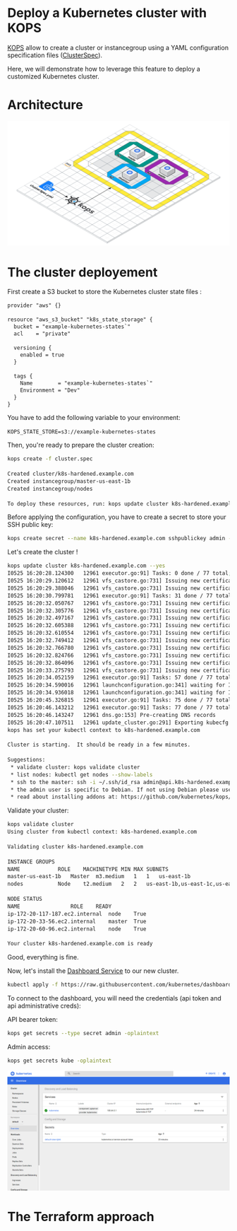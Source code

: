 # Deploy a Kubernetes cluster with KOPS

[KOPS](https://github.com/kubernetes/kops) allow to create  a cluster or instancegroup using a YAML configuration specification files ([ClusterSpec](https://godoc.org/k8s.io/kops/pkg/apis/kops#ClusterSpec)).

Here, we will demonstrate how to leverage this feature to deploy a customized Kubernetes cluster.

# Architecture

![architecture.png](https://raw.githubusercontent.com/julienlevasseur/playground/master/kubernetes/deploy_a_k8s_cluster_with_kops/assets/images/architecture.png)

# The cluster deployement

First create a S3 bucket to store the Kubernetes cluster state files :

```hcl
provider "aws" {}

resource "aws_s3_bucket" "k8s_state_storage" {
  bucket = "example-kubernetes-states`"
  acl    = "private"

  versioning {
    enabled = true
  }

  tags {
    Name        = "example-kubernetes-states`"
    Environment = "Dev"
  }
}
```

You have to add the following variable to your environment:

`KOPS_STATE_STORE=s3://example-kubernetes-states`

Then, you're ready to prepare the cluster creation:

```bash
kops create -f cluster.spec 

Created cluster/k8s-hardened.example.com
Created instancegroup/master-us-east-1b
Created instancegroup/nodes

To deploy these resources, run: kops update cluster k8s-hardened.example.com --yes
```

Before applying the configuration, you have to create a secret to store your SSH public key:

```bash
kops create secret --name k8s-hardened.example.com sshpublickey admin -i ~/.ssh/id_rsa.pub
```

Let's create the cluster !

```bash
kops update cluster k8s-hardened.example.com --yes
I0525 16:20:28.124300   12961 executor.go:91] Tasks: 0 done / 77 total; 31 can run
I0525 16:20:29.120612   12961 vfs_castore.go:731] Issuing new certificate: "ca"
I0525 16:20:29.388046   12961 vfs_castore.go:731] Issuing new certificate: "apiserver-aggregator-ca"
I0525 16:20:30.799781   12961 executor.go:91] Tasks: 31 done / 77 total; 26 can run
I0525 16:20:32.050767   12961 vfs_castore.go:731] Issuing new certificate: "apiserver-proxy-client"
I0525 16:20:32.305776   12961 vfs_castore.go:731] Issuing new certificate: "kube-controller-manager"
I0525 16:20:32.497167   12961 vfs_castore.go:731] Issuing new certificate: "kube-proxy"
I0525 16:20:32.605388   12961 vfs_castore.go:731] Issuing new certificate: "kops"
I0525 16:20:32.610554   12961 vfs_castore.go:731] Issuing new certificate: "kube-scheduler"
I0525 16:20:32.749412   12961 vfs_castore.go:731] Issuing new certificate: "apiserver-aggregator"
I0525 16:20:32.766780   12961 vfs_castore.go:731] Issuing new certificate: "kubelet"
I0525 16:20:32.824766   12961 vfs_castore.go:731] Issuing new certificate: "kubelet-api"
I0525 16:20:32.864096   12961 vfs_castore.go:731] Issuing new certificate: "master"
I0525 16:20:33.275793   12961 vfs_castore.go:731] Issuing new certificate: "kubecfg"
I0525 16:20:34.052159   12961 executor.go:91] Tasks: 57 done / 77 total; 18 can run
I0525 16:20:34.590016   12961 launchconfiguration.go:341] waiting for IAM instance profile "nodes.k8s-hardened.example.com" to be ready
I0525 16:20:34.936018   12961 launchconfiguration.go:341] waiting for IAM instance profile "masters.k8s-hardened.example.com" to be ready
I0525 16:20:45.326815   12961 executor.go:91] Tasks: 75 done / 77 total; 2 can run
I0525 16:20:46.143212   12961 executor.go:91] Tasks: 77 done / 77 total; 0 can run
I0525 16:20:46.143247   12961 dns.go:153] Pre-creating DNS records
I0525 16:20:47.107511   12961 update_cluster.go:291] Exporting kubecfg for cluster
kops has set your kubectl context to k8s-hardened.example.com

Cluster is starting.  It should be ready in a few minutes.

Suggestions:
 * validate cluster: kops validate cluster
 * list nodes: kubectl get nodes --show-labels
 * ssh to the master: ssh -i ~/.ssh/id_rsa admin@api.k8s-hardened.example.com
 * the admin user is specific to Debian. If not using Debian please use the appropriate user based on your OS.
 * read about installing addons at: https://github.com/kubernetes/kops/blob/master/docs/addons.md.
```

Validate your cluster:

```bash
kops validate cluster
Using cluster from kubectl context: k8s-hardened.example.com

Validating cluster k8s-hardened.example.com

INSTANCE GROUPS
NAME			ROLE	MACHINETYPE	MIN	MAX	SUBNETS
master-us-east-1b	Master	m3.medium	1	1	us-east-1b
nodes			Node	t2.medium	2	2	us-east-1b,us-east-1c,us-east-1d

NODE STATUS
NAME				ROLE	READY
ip-172-20-117-187.ec2.internal	node	True
ip-172-20-33-56.ec2.internal	master	True
ip-172-20-60-96.ec2.internal	node	True

Your cluster k8s-hardened.example.com is ready
```

Good, everything is fine.

Now, let's install the [Dashboard Service](https://github.com/kubernetes/dashboard) to our new cluster.

```bash
kubectl apply -f https://raw.githubusercontent.com/kubernetes/dashboard/master/src/deploy/recommended/kubernetes-dashboard.yaml
```

To connect to the dashboard, you will need the credentials (api token and api administrative creds):

API bearer token:
```bash
kops get secrets --type secret admin -oplaintext
```

Admin access:
```bash
kops get secrets kube -oplaintext
```

![k8s_dashboard.png](https://raw.githubusercontent.com/julienlevasseur/playground/master/kubernetes/deploy_a_k8s_cluster_with_kops/assets/images/k8s_dashboard.png)

# The Terraform approach